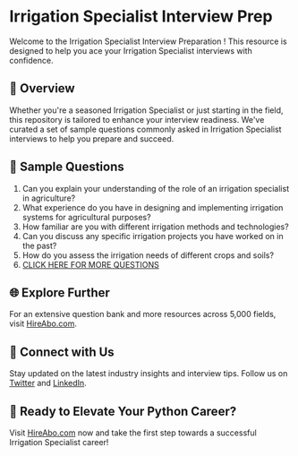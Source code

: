 # Irrigation Specialist Interview Prep

Welcome to the Irrigation Specialist Interview Preparation ! This resource is designed to help you ace your Irrigation Specialist interviews with confidence.

## 🚀 Overview

Whether you're a seasoned Irrigation Specialist or just starting in the field, this repository is tailored to enhance your interview readiness. We've curated a set of sample questions commonly asked in Irrigation Specialist interviews to help you prepare and succeed.

## 📝 Sample Questions

1. Can you explain your understanding of the role of an irrigation specialist in agriculture?
2. What experience do you have in designing and implementing irrigation systems for agricultural purposes?
3. How familiar are you with different irrigation methods and technologies?
4. Can you discuss any specific irrigation projects you have worked on in the past?
5. How do you assess the irrigation needs of different crops and soils?
6. [CLICK HERE FOR MORE QUESTIONS](https://hireabo.com/job/10_0_24/Irrigation%20Specialist)

## 🌐 Explore Further

For an extensive question bank and more resources across 5,000 fields, visit [HireAbo.com](https://www.hireabo.com).

## 📱 Connect with Us

Stay updated on the latest industry insights and interview tips. Follow us on [Twitter](https://twitter.com/hireabo) and [LinkedIn](https://www.linkedin.com/in/hire-abo-3609972a8/).

## 🚀 Ready to Elevate Your Python Career?

Visit [HireAbo.com](https://www.hireabo.com) now and take the first step towards a successful Irrigation Specialist career!
